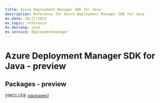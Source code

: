 ```yaml
---
title: Azure Deployment Manager SDK for Java
description: Reference for Azure Deployment Manager SDK for Java
ms.date: 10/27/2025
ms.topic: reference
ms.devlang: java
ms.service: deploymentmanager
---
```

# Azure Deployment Manager SDK for Java - preview
## Packages - preview
[!INCLUDE [packages](deployment-manager-index.md)]